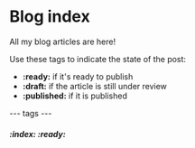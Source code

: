 # Blog index

All my blog articles are here!

Use these tags to indicate the state of the post:

- **:ready:** if it's ready to publish
- **:draft:** if the article is still under review
- **:published:** if it is published

--- tags ---
##### :index: :ready:

